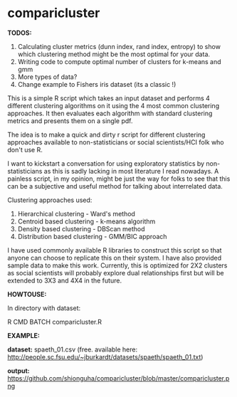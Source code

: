 comparicluster
==============

<b>TODOS:</b>

1. Calculating cluster metrics (dunn index, rand index, entropy) to show which clustering method might be the most optimal for your data.
2. Writing code to compute optimal number of clusters for k-means and gmm
3. More types of data?
4. Change example to Fishers iris dataset (its a classic !)

This is a simple R script which takes an input dataset and performs 4 different clustering algorithms on it using the 4 most common clustering approaches. It then evaluates each algorithm with standard clustering metrics and presents them on a single pdf.

The idea is to make a quick and dirty r script for different clustering approaches available to non-statisticians or social scientists/HCI folk who don't use R. 

I want to kickstart a conversation for using exploratory statistics by non-statisticians as this is sadly lacking in most literature I read nowadays. A painless script, in my opinion, might be just the way for folks to see that this can be a subjective and useful method for talking about interrelated data.

Clustering approaches used:

1. Hierarchical clustering - Ward's method
2. Centroid based clustering - k-means algorithm
3. Density based clustering - DBScan method
4. Distribution based clustering - GMM/BIC approach

I have used commonly available R libraries to construct this script so that anyone can choose to replicate this on their system. I have also provided sample data to make this work. Currently, this is optimized for 2X2 clusters as social scientists will probably explore dual relationships first but will be extended to 3X3 and 4X4 in the future.

<b>HOWTOUSE:</b>

In directory with dataset:

R CMD BATCH comparicluster.R

<b>EXAMPLE:</b>

<b>dataset:</b> spaeth_01.csv (free. available here: http://people.sc.fsu.edu/~jburkardt/datasets/spaeth/spaeth_01.txt)

<b>output:</b> https://github.com/shionguha/comparicluster/blob/master/comparicluster.png
